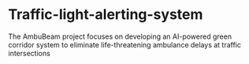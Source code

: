 # Traffic-light-alerting-system
The AmbuBeam project focuses on developing an AI-powered green corridor system to  eliminate life-threatening ambulance delays at traffic intersections
